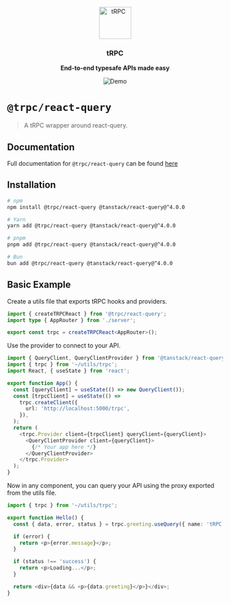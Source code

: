 <p align="center">
  <a href="https://trpc.io/"><img src="https://assets.trpc.io/icons/svgs/blue-bg-rounded.svg" alt="tRPC" height="75"/></a>
</p>

<h3 align="center">tRPC</h3>

<p align="center">
  <strong>End-to-end typesafe APIs made easy</strong>
</p>

<p align="center">
  <img src="https://assets.trpc.io/www/v10/v10-dark-landscape.gif" alt="Demo" />
</p>

# `@trpc/react-query`

> A tRPC wrapper around react-query.

## Documentation

Full documentation for `@trpc/react-query` can be found [here](https://trpc.io/docs/react-query)

## Installation

```bash
# npm
npm install @trpc/react-query @tanstack/react-query@^4.0.0

# Yarn
yarn add @trpc/react-query @tanstack/react-query@^4.0.0

# pnpm
pnpm add @trpc/react-query @tanstack/react-query@^4.0.0

# Bun
bun add @trpc/react-query @tanstack/react-query@^4.0.0
```

## Basic Example

Create a utils file that exports tRPC hooks and providers.

```ts
import { createTRPCReact } from '@trpc/react-query';
import type { AppRouter } from './server';

export const trpc = createTRPCReact<AppRouter>();
```

Use the provider to connect to your API.

```ts
import { QueryClient, QueryClientProvider } from '@tanstack/react-query';
import { trpc } from '~/utils/trpc';
import React, { useState } from 'react';

export function App() {
  const [queryClient] = useState(() => new QueryClient());
  const [trpcClient] = useState(() =>
    trpc.createClient({
      url: 'http://localhost:5000/trpc',
    }),
  );
  return (
    <trpc.Provider client={trpcClient} queryClient={queryClient}>
      <QueryClientProvider client={queryClient}>
        {/* Your app here */}
      </QueryClientProvider>
    </trpc.Provider>
  );
}
```

Now in any component, you can query your API using the proxy exported from the utils file.

```ts
import { trpc } from '~/utils/trpc';

export function Hello() {
  const { data, error, status } = trpc.greeting.useQuery({ name: 'tRPC' });

  if (error) {
    return <p>{error.message}</p>;
  }

  if (status !== 'success') {
    return <p>Loading...</p>;
  }

  return <div>{data && <p>{data.greeting}</p>}</div>;
}
```
